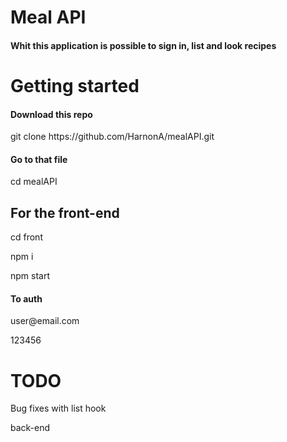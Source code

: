 # Meal API
<h4>Whit this application is possible to sign in, list and look recipes</h4>

<h1>Getting started</h1>

<h4>Download this repo</h4>
<p>git clone https://github.com/HarnonA/mealAPI.git</p>

<h4>Go to that file</h4>
<p>cd mealAPI</p>

<h2>For the front-end</h2>
<p>cd front</p>
<p>npm i</p>
<p>npm start</>
  
<h4>To auth</h4>
<p>user@email.com<p>
<p>123456<p>

<h1>TODO</h1>
<p>Bug fixes with list hook<p>
<p>back-end<p>




